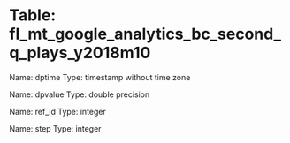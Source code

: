 Table: fl_mt_google_analytics_bc_second_q_plays_y2018m10
========================================================

Name: dptime
Type: timestamp without time zone

Name: dpvalue
Type: double precision

Name: ref_id
Type: integer

Name: step
Type: integer

